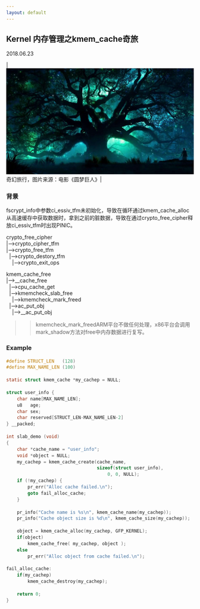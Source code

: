 ```yaml
---
layout: default
---
```


## Kernel 内存管理之kmem_cache奇旅
2018.06.23

|![kernel-memory](./../images/kernel-memory.jpg?raw=true)<br>奇幻旅行，图片来源：电影《圆梦巨人》|

### 背景
fscrypt_info中参数ci_essiv_tfm未初始化，导致在循环通过kmem_cache_alloc从高速缓存中获取数据时，拿到之前的脏数据，导致在通过crypto_free_cipher释放ci_essiv_tfm时出现PINIC。

crypto_free_cipher<br>
|-->crypto_cipher_tfm<br>
|-->crypto_free_tfm<br>
&nbsp;&nbsp;|-->crypto_destory_tfm<br>
&nbsp;&nbsp;&nbsp;&nbsp;|-->crypto_exit_ops<br>

kmem_cache_free<br>
|-->__cache_free<br>
&nbsp;&nbsp;|-->cpu_cache_get<br>
&nbsp;&nbsp;|-->kmemcheck_slab_free<br>
&nbsp;&nbsp;&nbsp;&nbsp;|-->kmemcheck_mark_freed<br>
&nbsp;&nbsp;|-->ac_put_obj<br>
&nbsp;&nbsp;&nbsp;&nbsp;|-->__ac_put_obj<br>

>> kmemcheck_mark_freedARM平台不做任何处理，x86平台会调用mark_shadow方法对free中内存数据进行复写。

### Example
```c
#define STRUCT_LEN   (128)
#define MAX_NAME_LEN (100)

static struct kmem_cache *my_cachep = NULL;

struct user_info {
	char name[MAX_NAME_LEN];
	u8   age;
	char sex;
	char reserved[STRUCT_LEN-MAX_NAME_LEN-2]
} __packed;

int slab_demo (void)
{
	char *cache_name = "user_info";
	void *object = NULL;
	my_cachep = kmem_cache_create(cache_name,
	                              sizeof(struct user_info),
                                      0, 0, NULL);
	if (!my_cachep) {
		pr_err("Alloc cache failed.\n");
		goto fail_alloc_cache;
	}

	pr_info("Cache name is %s\n", kmem_cache_name(my_cachep));
	pr_info("Cache object size is %d\n", kmem_cache_size(my_cachep));
	
	object = kmem_cache_alloc(my_cachep, GFP_KERNEL);
	if(object)
		kmem_cache_free( my_cachep, object );
	else
		pr_err("Alloc object from cache failed.\n");

fail_alloc_cache:
	if(my_cachep)
		kmem_cache_destroy(my_cachep);

	return 0;
}
```
